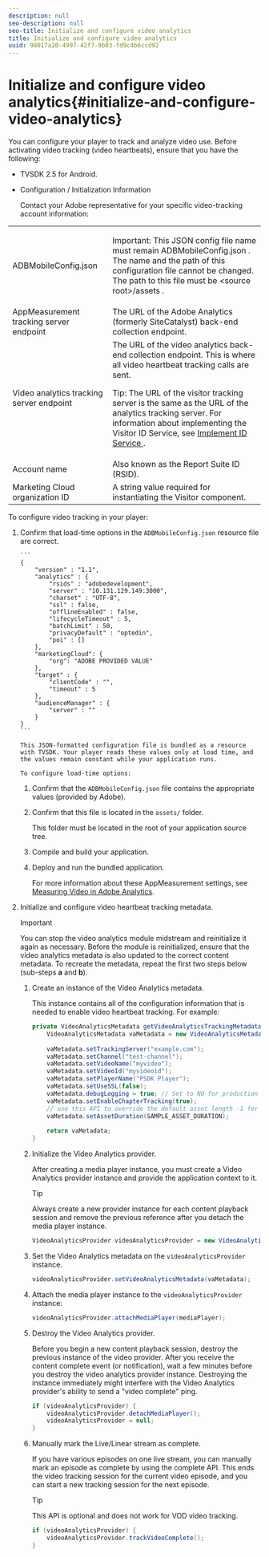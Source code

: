 ```yaml
---
description: null
seo-description: null
seo-title: Initialize and configure video analytics
title: Initialize and configure video analytics
uuid: 98017a20-4997-42f7-9b03-fd9c4b6ccd92
---
```


# Initialize and configure video analytics{#initialize-and-configure-video-analytics}

You can configure your player to track and analyze video use. 
Before activating video tracking (video heartbeats), ensure that you have the following:

* TVSDK 2.5 for Android. 
* Configuration / Initialization Information

  Contact your Adobe representative for your specific video-tracking account information:  

<table id="table_3565328ABBEE4605A92EAE1ADE5D6F84"> 
 <tbody> 
  <tr> 
   <td colname="col1"> <span class="filepath"> ADBMobileConfig.json </span> </td> 
   <td colname="col2"> <p>Important:  This JSON config file name must remain <span class="filepath"> ADBMobileConfig.json </span>. The name and the path of this configuration file cannot be changed. The path to this file must be <span class="filepath"> &lt;source root&gt;/assets </span>. </p> </td> 
  </tr> 
  <tr> 
   <td colname="col1"> AppMeasurement tracking server endpoint </td> 
   <td colname="col2"> The URL of the Adobe Analytics (formerly SiteCatalyst) back-end collection endpoint. </td> 
  </tr> 
  <tr> 
   <td colname="col1"> Video analytics tracking server endpoint </td> 
   <td colname="col2"> The URL of the video analytics back-end collection endpoint. This is where all video heartbeat tracking calls are sent. <p>Tip:  The URL of the visitor tracking server is the same as the URL of the analytics tracking server. For information about implementing the Visitor ID Service, see <a href="https://marketing.adobe.com/resources/help/en_US/mcvid/mcvid-setup-target.html" format="html" scope="external"> Implement ID Service </a>. </p> </td> 
  </tr> 
  <tr> 
   <td colname="col1"> Account name </td> 
   <td colname="col2"> Also known as the Report Suite ID (RSID). </td> 
  </tr> 
  <tr> 
   <td colname="col1"> Marketing Cloud organization ID </td> 
   <td colname="col2"> A string value required for instantiating the Visitor component. </td> 
  </tr> 
 </tbody> 
</table>

To configure video tracking in your player: 

1. Confirm that load-time options in the `ADBMobileConfig.json` resource file are correct.

       ```    
       { 
           "version" : "1.1", 
           "analytics" : { 
               "rsids" : "adobedevelopment", 
               "server" : "10.131.129.149:3000", 
               "charset" : "UTF-8", 
               "ssl" : false, 
               "offlineEnabled" : false, 
               "lifecycleTimeout" : 5, 
               "batchLimit" : 50, 
               "privacyDefault" : "optedin", 
               "poi" : [] 
           }, 
           "marketingCloud": { 
               "org": "ADOBE PROVIDED VALUE"  
           }, 
           "target" : { 
               "clientCode" : "", 
               "timeout" : 5 
           }, 
           "audienceManager" : { 
               "server" : "" 
           } 
       }
       ```    
    
       This JSON-formatted configuration file is bundled as a resource with TVSDK. Your player reads these values only at load time, and the values remain constant while your application runs.

       To configure load-time options:

    1. Confirm that the `ADBMobileConfig.json` file contains the appropriate values (provided by Adobe). 
    1. Confirm that this file is located in the `assets/` folder.

       This folder must be located in the root of your application source tree. 
    
    1. Compile and build your application. 
    1. Deploy and run the bundled application.

       For more information about these AppMeasurement settings, see [Measuring Video in Adobe Analytics](https://marketing.adobe.com/resources/help/en_US/sc/appmeasurement/video/).

1. Initialize and configure video heartbeat tracking metadata.

   >[!IMPORTANT]
   >
   >You can stop the video analytics module midstream and reinitialize it again as necessary. Before the module is reinitialized, ensure that the video analytics metadata is also updated to the correct content metadata. To recreate the metadata, repeat the first two steps below (sub-steps **a** and **b**).

   1. Create an instance of the Video Analytics metadata.
   
      This instance contains all of the configuration information that is needed to enable video heartbeat tracking. For example:    
   
      ```java   
      private VideoAnalyticsMetadata getVideoAnalyticsTrackingMetadata() { 
          VideoAnalyticsMetadata vaMetadata = new VideoAnalyticsMetadata(); 
        
          vaMetadata.setTrackingServer("example.com"); 
          vaMetadata.setChannel("test-channel"); 
          vaMetadata.setVideoName("myvideo"); 
          vaMetadata.setVideoId("myvideoid"); 
          vaMetadata.setPlayerName("PSDK Player"); 
          vaMetadata.setUseSSL(false); 
          vaMetadata.debugLogging = true; // Set to NO for production deployment. 
          vaMetadata.setEnableChapterTracking(true); 
          // use this API to override the default asset length -1 for live streams 
          vaMetadata.setAssetDuration(SAMPLE_ASSET_DURATION); 
        
          return vaMetadata; 
      }
      ```

   1. Initialize the Video Analytics provider.
   
      After creating a media player instance, you must create a Video Analytics provider instance and provide the application context to it.    
   
      >[!TIP]
      >
      >Always create a new provider instance for each content playback session and remove the previous reference after you detach the media player instance.

      ```java   
      VideoAnalyticsProvider videoAnalyticsProvider = new VideoAnalyticsProvider(appContext); 
      
      ```

   1. Set the Video Analytics metadata on the `videoAnalyticsProvider` instance.

      ```java   
      videoAnalyticsProvider.setVideoAnalyticsMetadata(vaMetadata);
      ```

   1. Attach the media player instance to the `videoAnalyticsProvider` instance:

      ```java   
      videoAnalyticsProvider.attachMediaPlayer(mediaPlayer); 
      ```

   1. Destroy the Video Analytics provider.
   
      Before you begin a new content playback session, destroy the previous instance of the video provider. After you receive the content complete event (or notification), wait a few minutes before you destroy the video analytics provider instance. Destroying the instance immediately might interfere with the Video Analytics provider's ability to send a "video complete" ping.

      ```java   
      if (videoAnalyticsProvider) { 
          videoAnalyticsProvider.detachMediaPlayer(); 
          videoAnalyticsProvider = null; 
      }
      ```   
   
   1. Manually mark the Live/Linear stream as complete.
   
      If you have various episodes on one live stream, you can manually mark an episode as complete by using the complete API. This ends the video tracking session for the current video episode, and you can start a new tracking session for the next episode.    
   
      >[!TIP]
      >
      >This API is optional and does not work for VOD video tracking.

      ```java   
      if (videoAnalyticsProvider) { 
          videoAnalyticsProvider.trackVideoComplete();    
      }
      ```   
   

